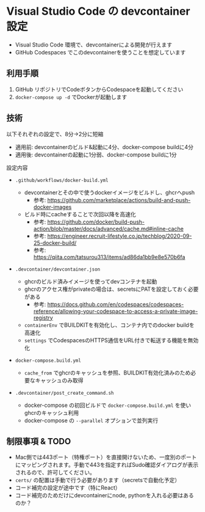 Visual Studio Code の devcontainer 設定
============================================

* Visual Studio Code 環境で、devcontainerによる開発が行えます
* GitHub Codespaces でこのdevcontainerを使うことを想定しています

## 利用手順

1. GitHub リポジトリでCodeボタンからCodespaceを起動してください
2. `docker-compose up -d` でDockerが起動します

## 技術
以下それぞれの設定で、8分->2分に短縮

* 適用前: devcontainerのビルド&起動に4分、docker-compose buildに4分
* 適用後: devcontainerの起動に1分弱、docker-compose buildに1分

設定内容

* `.github/workflows/docker-build.yml`
    * devcontainerとその中で使うdockerイメージをビルドし、ghcrへpush
        * 参考: https://github.com/marketplace/actions/build-and-push-docker-images
    * ビルド時にcacheすることで次回以降を高速化
        * 参考: https://github.com/docker/build-push-action/blob/master/docs/advanced/cache.md#inline-cache
        * 参考: https://engineer.recruit-lifestyle.co.jp/techblog/2020-09-25-docker-build/
        * 参考: https://qiita.com/tatsurou313/items/ad86da1bb9e8e570b6fa

* `.devcontainer/devcontainer.json`
    * ghcrのビルド済みイメージを使ってdevコンテナを起動
    * ghcrのアクセス権がprivateの場合は、secretsにPATを設定しておく必要がある
        * 参考: https://docs.github.com/en/codespaces/codespaces-reference/allowing-your-codespace-to-access-a-private-image-registry
    * `containerEnv` でBUILDKITを有効化し、コンテナ内でのdocker buildを高速化
    * `settings` でCodespacesのHTTPS通信をURL付きで転送する機能を無効化

* `docker-compose.build.yml`
    * `cache_from` でghcrのキャッシュを参照、BUILDKIT有効化済みのため必要なキャッシュのみ取得

* `.devcontainer/post_create_command.sh`
    * docker-compose の初回ビルドで `docker-compose.build.yml` を使いghcrのキャッシュ利用
    * docker-compose の `--parallel` オプションで並列実行


## 制限事項 & TODO

* Mac側では443ポート（特権ポート）を直接開けないため、一度別のポートにマッピングされます。手動で443を指定すればSudo確認ダイアログが表示されるので、許可してください。
* `certs/` の配置は手動で行う必要があります（secretsで自動化予定）
* コード補完の設定が途中です（特にReact）
* コード補完のためだけにdevcontainerにnode, pythonを入れる必要はあるのか？
